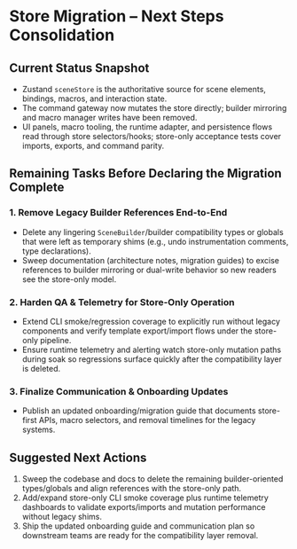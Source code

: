 # Store Migration – Next Steps Consolidation

## Current Status Snapshot

-   Zustand `sceneStore` is the authoritative source for scene elements, bindings, macros, and interaction state.
-   The command gateway now mutates the store directly; builder mirroring and macro manager writes have been removed.
-   UI panels, macro tooling, the runtime adapter, and persistence flows read through store selectors/hooks; store-only acceptance tests cover imports, exports, and command parity.

## Remaining Tasks Before Declaring the Migration Complete

### 1. Remove Legacy Builder References End-to-End

-   Delete any lingering `SceneBuilder`/builder compatibility types or globals that were left as temporary shims (e.g., undo instrumentation comments, type declarations).
-   Sweep documentation (architecture notes, migration guides) to excise references to builder mirroring or dual-write behavior so new readers see the store-only model.

### 2. Harden QA & Telemetry for Store-Only Operation

-   Extend CLI smoke/regression coverage to explicitly run without legacy components and verify template export/import flows under the store-only pipeline.
-   Ensure runtime telemetry and alerting watch store-only mutation paths during soak so regressions surface quickly after the compatibility layer is deleted.

### 3. Finalize Communication & Onboarding Updates

-   Publish an updated onboarding/migration guide that documents store-first APIs, macro selectors, and removal timelines for the legacy systems.

## Suggested Next Actions

1. Sweep the codebase and docs to delete the remaining builder-oriented types/globals and align references with the store-only path.
2. Add/expand store-only CLI smoke coverage plus runtime telemetry dashboards to validate exports/imports and mutation performance without legacy shims.
3. Ship the updated onboarding guide and communication plan so downstream teams are ready for the compatibility layer removal.
